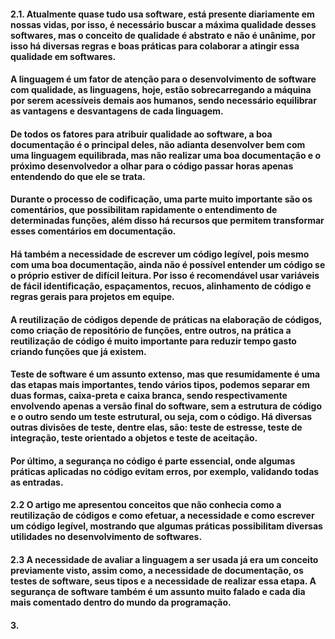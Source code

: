 
#### 2.1. Atualmente quase tudo usa software, está presente diariamente em nossas vidas, por isso, é necessário buscar a máxima qualidade desses softwares, mas o conceito de qualidade é abstrato e não é unânime, por isso há diversas regras e boas práticas para colaborar a atingir essa qualidade em softwares.
#### A linguagem é um fator de atenção para o desenvolvimento de software com qualidade, as linguagens, hoje, estão sobrecarregando a máquina por serem acessíveis demais aos humanos, sendo necessário equilibrar as vantagens e desvantagens de cada linguagem.
#### De todos os fatores para atribuir qualidade ao software, a boa documentação é o principal deles, não adianta desenvolver bem com uma linguagem equilibrada, mas não realizar uma boa documentação e o próximo desenvolvedor a olhar para o código passar horas apenas entendendo do que ele se trata.
#### Durante o processo de codificação, uma parte muito importante são os comentários, que possibilitam rapidamente o entendimento de determinadas funções, além disso há recursos que permitem transformar esses comentários em documentação.
#### Há também a necessidade de escrever um código legível, pois mesmo com uma boa documentação, ainda não é possível entender um código se o próprio estiver de difícil leitura. Por isso é recomendável usar variáveis de fácil identificação, espaçamentos, recuos, alinhamento de código e regras gerais para projetos em equipe.
#### A reutilização de códigos depende de práticas na elaboração de códigos, como criação de repositório de funções, entre outros, na prática a reutilização de código é muito importante para reduzir tempo gasto criando funções que já existem.
#### Teste de software é um assunto extenso, mas que resumidamente é uma das etapas mais importantes, tendo vários tipos, podemos separar em duas formas, caixa-preta e caixa branca, sendo respectivamente envolvendo apenas a versão final do software, sem a estrutura de código e o outro sendo um teste estrutural, ou seja, com o código. Há diversas outras divisões de teste, dentre elas, são: teste de estresse, teste de integração, teste orientado a objetos e teste de aceitação. 
#### Por último, a segurança no código é parte essencial, onde algumas práticas aplicadas no código evitam erros, por exemplo, validando todas as entradas.
#### 2.2 O artigo me apresentou conceitos que não conhecia como a reutilização de códigos e como efetuar, a necessidade e como escrever um código legível, mostrando que algumas práticas possibilitam diversas utilidades no desenvolvimento de softwares. 
#### 2.3 A necessidade de avaliar a linguagem a ser usada já era um conceito previamente visto, assim como, a necessidade de documentação, os testes de software, seus tipos e a necessidade de realizar essa etapa. A segurança de software também é um assunto muito falado e cada dia mais comentado dentro do mundo da programação.
#### 3. 
